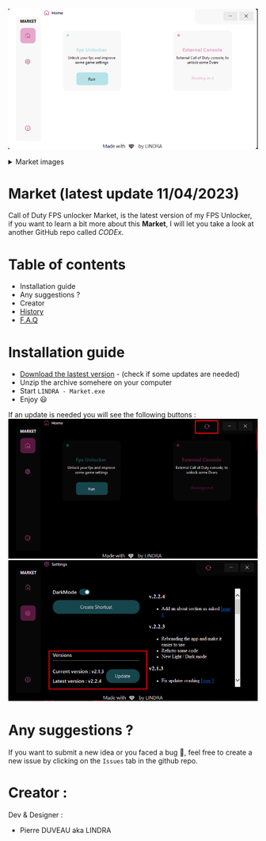 ![](./_images/HomeLight.png)

<details>
<summary>Market images</summary>
<img src="./_images/Settings.png" name="fog&dof"/>
</details>


# Market (latest update 11/04/2023)
Call of Duty FPS unlocker Market, is the latest version of my FPS Unlocker, if you want to learn a bit more about this **Market**, I will let you take a look at another GitHub repo called *CODEx*.

# Table of contents
- Installation guide
- Any suggestions ?
- Creator
- [History](https://github.com/PierroD/Market/blob/main/_readmes/History.md)
- [F.A.Q](https://github.com/PierroD/Market/blob/main/_readmes/FAQ.md)

# Installation guide

- [Download the lastest version](https://raw.githubusercontent.com/PierroD/Market/main/_updates/Market%20v2.3.5.zip) - (check if some updates are needed)
- Unzip the archive somehere on your computer
- Start `LINDRA - Market.exe`
- Enjoy :smiley:

If an update is needed you will see the following buttons :
![](./_images/Update1.png)
![](./_images/Update2.png)


# Any suggestions ?

If you want to submit a new idea or you faced a bug :bug:, feel free to create a new issue by clicking on the `Issues` tab in the github repo.

# Creator :
Dev & Designer :
 - Pierre DUVEAU aka LINDRA

